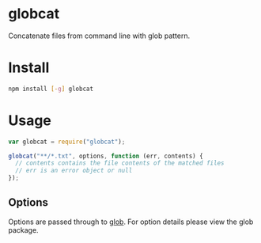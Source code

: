 # globcat

Concatenate files from command line with glob pattern.

# Install

```sh
npm install [-g] globcat
```

# Usage

```javascript
var globcat = require("globcat");

globcat("**/*.txt", options, function (err, contents) {
  // contents contains the file contents of the matched files
  // err is an error object or null
});
```

## Options

Options are passed through to [glob][glob]. For option details please
view the glob package.

[glob]: https://www.npmjs.com/package/glob
